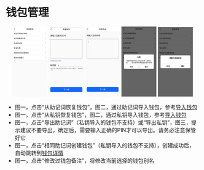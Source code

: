 # 钱包管理

<div style="text-align:center;">
<img src="./assets/img/offline/walletmanger_1.jpeg" width="18%"/>
<img src="./assets/img/offline/import_2.jpeg" width="18%"/>
<img src="./assets/img/offline/import_3.jpeg" width="18%"/>
<img src="./assets/img/offline/walletmanger_3.jpeg" width="18%"/>
<img src="./assets/img/offline/walletmanger_2.jpeg" width="18%"/>
</div>

- 图一，点击“从助记词恢复钱包”，图二，通过助记词导入钱包，参考[导入钱包](off_import.md)
- 图一，点击“从私钥恢复钱包”，图二，通过私钥导入钱包，参考[导入钱包](off_import.md)
- 图一，点击“导出助记词”（私钥导入的钱包不支持）或“导出私钥”，图三，提示建议不要导出，确定后，需要输入正确的PIN才可以导出。请务必注意保管好它
- 图一，点击“相同助记词创建钱包”（私钥导入的钱包不支持），创建成功后，自动跳转到[钱包详情](off_walletinfo.md)
- 图一，点击“修改过钱包备注”，将修改当前选择的钱包别名
